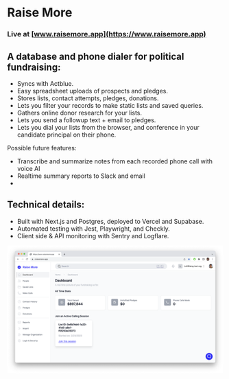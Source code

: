 # Raise More

### Live at [www.raisemore.app](https://www.raisemore.app)

## A database and phone dialer for political fundraising:

-   Syncs with Actblue.
-   Easy spreadsheet uploads of prospects and pledges.
-   Stores lists, contact attempts, pledges, donations.
-   Lets you filter your records to make static lists and saved queries.
-   Gathers online donor research for your lists.
-   Lets you send a followup text + email to pledges.
-   Lets you dial your lists from the browser, and conference in your candidate principal on their phone.

Possible future features:

- Transcribe and summarize notes from each recorded phone call with voice AI
- Realtime summary reports to Slack and email
- 

## Technical details:

-   Built with Next.js and Postgres, deployed to Vercel and Supabase.
-   Automated testing with Jest, Playwright, and Checkly.
-   Client side & API monitoring with Sentry and Logflare.

![](public/screenshot.png?raw=true)
